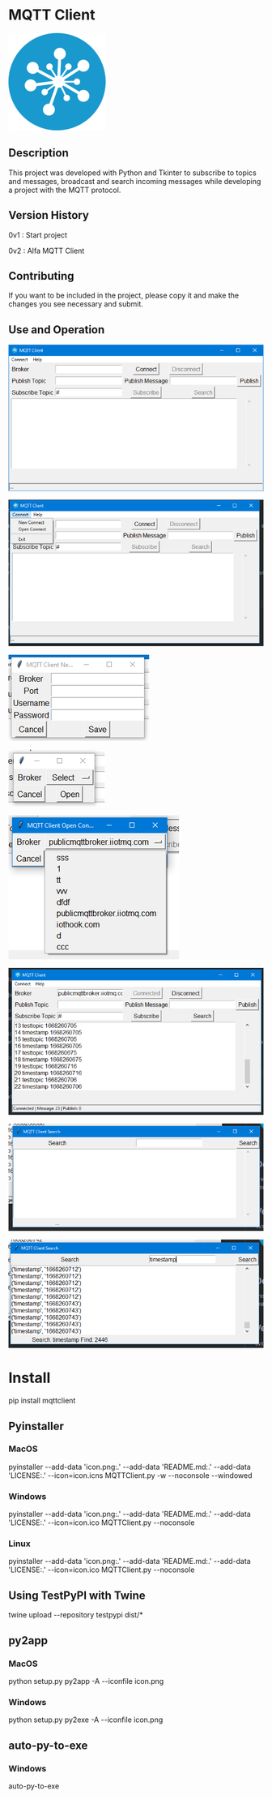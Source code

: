 # MQTT Client

<a href="https://iothook.com/"><img src="https://raw.githubusercontent.com/electrocoder/MQTTClient/main/icon.png"></a>

## Description

This project was developed with Python and Tkinter to subscribe to topics and messages, broadcast and search incoming
messages while developing a project with the MQTT protocol.

## Version History

0v1 : Start project

0v2 : Alfa MQTT Client

## Contributing

If you want to be included in the project, please copy it and make the changes you see necessary and submit.

## Use and Operation

<a href="https://iothook.com/"><img src="https://raw.githubusercontent.com/electrocoder/MQTTClient/main/img/_1_main_window.png"></a>

<a href="https://iothook.com/"><img src="https://raw.githubusercontent.com/electrocoder/MQTTClient/main/img/_2_menu.png"></a>

<a href="https://iothook.com/"><img src="https://raw.githubusercontent.com/electrocoder/MQTTClient/main/img/_3_new_connect.png"></a>

<a href="https://iothook.com/"><img src="https://raw.githubusercontent.com/electrocoder/MQTTClient/main/img/_4_open_connect.png"></a>

<a href="https://iothook.com/"><img src="https://raw.githubusercontent.com/electrocoder/MQTTClient/main/img/_5_broker_list.png"></a>

<a href="https://iothook.com/"><img src="https://raw.githubusercontent.com/electrocoder/MQTTClient/main/img/_6_main_window_subscribe.png"></a>

<a href="https://iothook.com/"><img src="https://raw.githubusercontent.com/electrocoder/MQTTClient/main/img/_7_search_window.png"></a>

<a href="https://iothook.com/"><img src="https://raw.githubusercontent.com/electrocoder/MQTTClient/main/img/_8_search.png"></a>

# Install

pip install mqttclient

## Pyinstaller

### MacOS

pyinstaller --add-data 'icon.png:.' --add-data 'README.md:.' --add-data 'LICENSE:.' --icon=icon.icns MQTTClient.py -w --noconsole --windowed

### Windows
pyinstaller --add-data 'icon.png:.' --add-data 'README.md:.' --add-data 'LICENSE:.' --icon=icon.ico MQTTClient.py --noconsole

### Linux
pyinstaller --add-data 'icon.png:.' --add-data 'README.md:.' --add-data 'LICENSE:.' --icon=icon.ico MQTTClient.py --noconsole

## Using TestPyPI with Twine

twine upload --repository testpypi dist/*

## py2app

### MacOS

python setup.py py2app -A --iconfile icon.png

### Windows

python setup.py py2exe -A --iconfile icon.png

## auto-py-to-exe

### Windows

auto-py-to-exe
